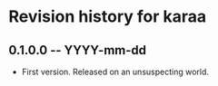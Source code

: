 # Revision history for karaa

## 0.1.0.0 -- YYYY-mm-dd

* First version. Released on an unsuspecting world.
